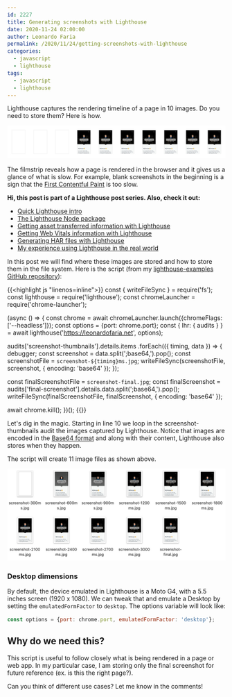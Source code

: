 ```yaml
---
id: 2227
title: Generating screenshots with Lighthouse
date: 2020-11-24 02:00:00
author: Leonardo Faria
permalink: /2020/11/24/getting-screenshots-with-lighthouse
categories:
  - javascript
  - lighthouse
tags:
  - javascript
  - lighthouse
---
```


Lighthouse captures the rendering timeline of a page in 10 images. Do you need to store them? Here is how.

![Lighthouse screenshots](/wp-content/uploads/2020/11/lighthouse-screenshots.jpg)

The filmstrip reveals how a page is rendered in the browser and it gives us a glance of what is slow. For example, blank screenshots in the beginning is a sign that the [First Contentful Paint](https://web.dev/fcp/) is too slow. 

<div class="my-10 p-4 border border-gray-6 rounded-md bg-white">
<strong>Hi, this post is part of a Lighthouse post series. Also, check it out:</strong>

<ul>
<li><a href="/2020/11/24/the-undocumented-lighthouse-guide#quick-lighthouse-intro">Quick Lighthouse intro</a></li>
<li><a href="/2020/11/24/the-undocumented-lighthouse-guide#the-lighthouse-node-package">The Lighthouse Node package</a></li>
<li><a href="/2020/11/24/getting-asset-transferred-information-with-lighthouse/">Getting asset transferred information with Lighthouse</a></li>
<li><a href="/2020/11/24/getting-web-vitals-information-with-lighthouse/">Getting Web Vitals information with Lighthouse</a></li>
<li><a href="/2020/11/24/creating-har-files-with-lighthouse/">Generating HAR files with Lighthouse</a></li>
<li><a href="/2020/11/24/my-experience-using-lighthouse-in-the-real-world/">My experience using Lighthouse in the real world</a></li>
</ul>
</div>

In this post we will find where these images are stored and how to store them in the file system. Here is the script (from my [lighthouse-examples GitHub repository](https://github.com/leonardofaria/lighthouse-examples)): 

{{<highlight js "linenos=inline">}}
const { writeFileSync } = require('fs');
const lighthouse = require('lighthouse');
const chromeLauncher = require('chrome-launcher');

(async () => {
  const chrome = await chromeLauncher.launch({chromeFlags: ['--headless']});
  const options = {port: chrome.port};
  const { lhr: { audits } } = await lighthouse('https://leonardofaria.net', options);

  audits['screenshot-thumbnails'].details.items
    .forEach(({ timing, data }) => {
      debugger;
      const screenshot = data.split(';base64,').pop();
      const screenshotFile = `screenshot-${timing}ms.jpg`;
      writeFileSync(screenshotFile, screenshot, { encoding: 'base64' });
    });

  const finalScreenshotFile = `screenshot-final.jpg`;
  const finalScreenshot = audits['final-screenshot'].details.data.split(';base64,').pop();
  writeFileSync(finalScreenshotFile, finalScreenshot, { encoding: 'base64' });

  await chrome.kill();
})();
{{</highlight>}}

Let's dig in the magic. Starting in line 10 we loop in the screenshot-thumbnails audit the images captured by Lighthouse. Notice that images are encoded in the [Base64 format](https://en.wikipedia.org/wiki/Base64) and along with their content, Lighthouse also stores when they happen. 

The script will create 11 image files as shown above.

![Screenshots created by Lighthouse](/wp-content/uploads/2020/11/lighthouse-screenshots-finder.jpg)

### Desktop dimensions

By default, the device emulated in Lighthouse is a Moto G4, with a 5.5 inches screen (1920 x 1080). We can tweak that and emulate a Desktop by setting the `emulatedFormFactor` to `desktop`. The options variable will look like: 

```js
const options = {port: chrome.port, emulatedFormFactor: 'desktop'};
```

## Why do we need this? 

This script is useful to follow closely what is being rendered in a page or web app. In my particular case, I am storing only the final screenshot for future reference (ex. is this the right page?).

Can you think of different use cases? Let me know in the comments!